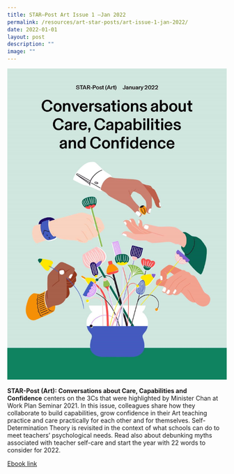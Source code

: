 ```yaml
---
title: STAR–Post Art Issue 1 –Jan 2022
permalink: /resources/art-star-posts/art-issue-1-jan-2022/
date: 2022-01-01
layout: post
description: ""
image: ""
---
```

![](/images/jan-2022.jpg)

**STAR-Post (Art): Conversations about Care, Capabilities and Confidence** centers on the 3Cs that were highlighted by Minister Chan at Work Plan Seminar 2021. In this issue, colleagues share how they collaborate to build capabilities, grow confidence in their Art teaching practice and care practically for each other and for themselves. Self-Determination Theory is revisited in the context of what schools can do to meet teachers’ psychological needs. Read also about debunking myths associated with teacher self-care and start the year with 22 words to consider for 2022.

[Ebook link](https://joom.ag/tiFI)